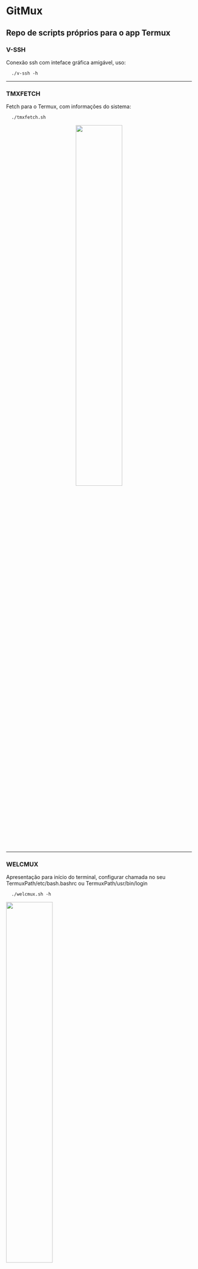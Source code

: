 # GitMux
## Repo de scripts próprios para o app Termux


  ### V-SSH

  Conexão ssh com inteface gráfica amigável, uso:

      ./v-ssh -h

-----------

  ### TMXFETCH

  Fetch para o Termux, com informações do sistema:
  
      ./tmxfetch.sh

  <p align="center"><img src="https://github.com/Tk0082/giTmux/assets/105382833/54b7909d-cf1c-4fef-8dff-39750de8aa5f" width="50%" /></p>

-----------

  ### WELCMUX
  
  Apresentação para início do terminal, configurar chamada 
  no seu TermuxPath/etc/bash.bashrc ou TermuxPath/usr/bin/login

      ./welcmux.sh -h

  <p align=center"><img src="https://github.com/Tk0082/giTmux/assets/105382833/05dacbbb-c82a-4c50-b27b-367d6c4100d3" width="50%" /></p>

-----------

  ### REMOVEAPPS

  Programa que facilita a Remoção (Ou Desativação) de Apps Boatwares do Celular.
  Necessário ROOT

    ./removeapp.sh -h

<div width="100%" align="center">
  <img src="https://github.com/Tk0082/giTmux/assets/105382833/7a0fbc59-acfb-4d29-88f1-22263da7e20e" width="29%" align="left"/>
  <img src="https://github.com/Tk0082/giTmux/assets/105382833/c4220cf9-0da2-4b00-b799-6e77bd5009f9" width="29%" align="center"/>
  <img src="https://github.com/Tk0082/giTmux/assets/105382833/10c1aa6e-591f-4024-b8f0-4da8f5bc7046" width="29%" align="right"/>
</div>

-----------
